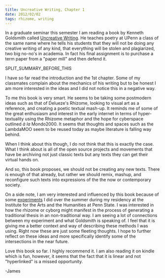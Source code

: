 ```yaml
---
title: Uncreative Writing, Chapter 1
date: 2012/02/02
tags: rhizome, writing
---
```


In a graduate seminar this semester I am reading a book by Kenneth Goldsmith called [Uncreative Writing](http://www.amazon.com/gp/product/0231149913/). He teaches poetry at UPenn a class of the same name where he tells his students that they will not be doing any creative writing of any kind, that everything will be stolen and plagiarized, two big no-no's in academia. In fact his final assignment is to purchase a term paper from a "paper mill" and then defend it.

SPLIT\_SUMMARY\_BEFORE\_THIS

I have so far read the introduction and the 1st chapter. Some of my classmates complain about the mechanics of his writing but to be honest I am more interested in the ideas and I did not notice this in a negative way.

To me this book is very smart. He seems to be taking some postmodern ideas such as that of Delueze's Rhizome, looking to visual art as a reference, and creating a poetic textual mash-up. It reminds me of some of the great enthusiasm and interest in the early internet in terms of hyper-textuality using the Rhizome metaphor and the hope for cyberspace outlined _à la_ Mondo2000. It seems that thoughts and spaces such as the LambdaMOO seem to be reused today as maybe literature is falling way behind.

When I think about this though, I do not think that this is exactly the case. What I think about is all of the open source projects and movements that have be archiving not just classic texts but any texts they can get their virtual hands on.

And so, this book proposes, we should not be creating any new texts. There is enough of that already, but rather we should remix, mashup, and reconfigure such texts into expressions of the the now or contemporary society.

On a side note, I am very interested and influenced by this book because of some [experiments](http://www.jamesjamesjames.com/?p=1070) I did over the summer during my residency at the Institute for the Arts and the Humanities at Penn State. I was interested in how the rhizome or cyborg might manifest in the process of generating a traditional thesis in an non-traditional way. I am seeing a lot of connections between my experiment and what Goldsmith is speaking of. I feel that it is giving me a better context and way of describing these methods I was using. Right now these are just some fleeting thoughts. I hope to further reflect on these ideas and more specifically identify some of the intersections in the near future.

Love this book so far. I highly recommend it. I am also reading it on kindle which is fun, however, it seems that the fact that it is linear and not "hyperlinked" is a missed opportunity.

-James
